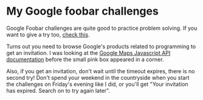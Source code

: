 # My Google foobar challenges
Google Foobar challenges are quite good to practice problem solving. If you want to give a try
too, [check this](https://www.google.com/foobar/).

Turns out you need to browse Google's products related to programming to get an invitation. I was looking at the [Google Maps Javascript API documentation](https://developers.google.com/maps/documentation/javascript/get-api-key) before the small pink box appeared in a corner.

Also, if you get an invitation, don't wait until the timeout expires, there is no second try! Don't spend your weekend in the countryside when you start the challenges on Friday's evening like I did, or you'll get "Your invitation has expired. Search on to try again later".
